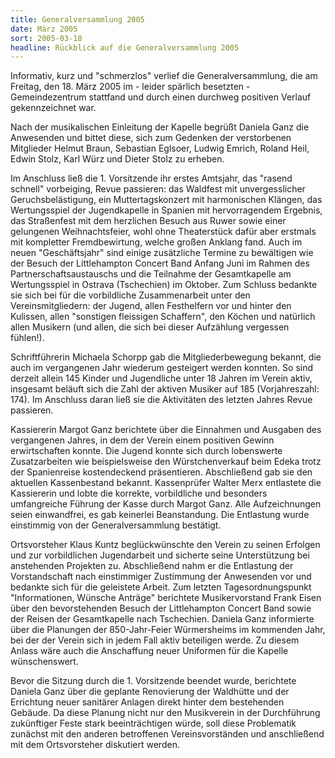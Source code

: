 ```yaml
---
title: Generalversammlung 2005
date: März 2005
sort: 2005-03-18
headline: Rückblick auf die Generalversammlung 2005
---
```


Informativ, kurz und "schmerzlos" verlief die Generalversammlung, die am Freitag, den 18. März 2005 im - leider spärlich besetzten - Gemeindezentrum stattfand und durch einen durchweg positiven Verlauf gekennzeichnet war. 

Nach der musikalischen Einleitung der Kapelle begrüßt Daniela Ganz die Anwesenden und bittet diese, sich zum Gedenken der verstorbenen Mitglieder Helmut Braun, Sebastian Eglsoer, Ludwig Emrich, Roland Heil, Edwin Stolz, Karl Würz und Dieter Stolz zu erheben.

Im Anschluss ließ die 1. Vorsitzende ihr erstes Amtsjahr, das "rasend schnell" vorbeiging, Revue passieren: das Waldfest mit unvergesslicher Geruchsbelästigung, ein Muttertagskonzert mit harmonischen Klängen, das Wertungsspiel der Jugendkapelle in Spanien mit hervorragendem Ergebnis, das Straßenfest mit dem herzlichen Besuch aus Ruwer sowie einer gelungenen Weihnachtsfeier, wohl ohne Theaterstück dafür aber erstmals mit kompletter Fremdbewirtung, welche großen Anklang fand. Auch im neuen "Geschäftsjahr" sind einige zusätzliche Termine zu bewältigen wie der Besuch der Littlehampton Concert Band Anfang Juni im Rahmen des Partnerschaftsaustauschs und die Teilnahme der Gesamtkapelle am Wertungsspiel in Ostrava (Tschechien) im Oktober. Zum Schluss bedankte sie sich bei für die vorbildliche Zusammenarbeit unter den Vereinsmitgliedern: der Jugend, allen Festhelfern vor und hinter den Kulissen, allen "sonstigen fleissigen Schaffern", den Köchen und natürlich allen Musikern (und allen, die sich bei dieser Aufzählung vergessen fühlen!).

Schriftführerin Michaela Schorpp gab die Mitgliederbewegung bekannt, die auch im vergangenen Jahr wiederum gesteigert werden konnten. So sind derzeit allein 145 Kinder und Jugendliche unter 18 Jahren im Verein aktiv, insgesamt beläuft sich die Zahl der aktiven Musiker auf 185 (Vorjahreszahl: 174). Im Anschluss daran ließ sie die Aktivitäten des letzten Jahres Revue passieren.

Kassiererin Margot Ganz berichtete über die Einnahmen und Ausgaben des vergangenen Jahres, in dem der Verein einem positiven Gewinn erwirtschaften konnte. Die Jugend konnte sich durch lobenswerte Zusatzarbeiten wie beispielsweise den Würstchenverkauf beim Edeka trotz der Spanienreise kostendeckend präsentieren. Abschließend gab sie den aktuellen Kassenbestand bekannt. Kassenprüfer Walter Merx entlastete die Kassiererin und lobte die korrekte, vorbildliche und besonders umfangreiche Führung der Kasse durch Margot Ganz. Alle Aufzeichnungen seien einwandfrei, es gab keinerlei Beanstandung. Die Entlastung wurde einstimmig von der Generalversammlung bestätigt.

Ortsvorsteher Klaus Kuntz beglückwünschte den Verein zu seinen Erfolgen und zur vorbildlichen Jugendarbeit und sicherte seine Unterstützung bei anstehenden Projekten zu. Abschließend nahm er die Entlastung der Vorstandschaft nach einstimmiger Zustimmung der Anwesenden vor und bedankte sich für die geleistete Arbeit. Zum letzten Tagesordnungspunkt "Informationen, Wünsche Anträge" berichtete Musikervorstand Frank Eisen über den bevorstehenden Besuch der Littlehampton Concert Band sowie der Reisen der Gesamtkapelle nach Tschechien. Daniela Ganz informierte über die Planungen der 850-Jahr-Feier Würmersheims im kommenden Jahr, bei der der Verein sich in jedem Fall aktiv beteiligen werde. Zu diesem Anlass wäre auch die Anschaffung neuer Uniformen für die Kapelle wünschenswert. 

Bevor die Sitzung durch die 1. Vorsitzende beendet wurde, berichtete Daniela Ganz über die geplante Renovierung der Waldhütte und der Errichtung neuer sanitärer Anlagen direkt hinter dem bestehenden Gebäude. Da diese Planung nicht nur den Musikverein in der Durchführung zukünftiger Feste stark beeinträchtigen würde, soll diese Problematik zunächst mit den anderen betroffenen Vereinsvorständen und anschließend mit dem Ortsvorsteher diskutiert werden.

